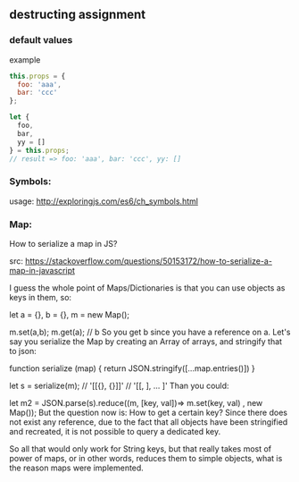 ## destructing assignment

### default values

example
```js
this.props = {
  foo: 'aaa',
  bar: 'ccc'
};

let {
  foo,
  bar,
  yy = []
} = this.props;
// result => foo: 'aaa', bar: 'ccc', yy: []
```

### Symbols:
usage:
http://exploringjs.com/es6/ch_symbols.html

### Map:

How to serialize a map in JS?

src: https://stackoverflow.com/questions/50153172/how-to-serialize-a-map-in-javascript

I guess the whole point of Maps/Dictionaries is that you can use objects as keys in them, so:

let a = {}, b = {}, m = new Map();

m.set(a,b);
m.get(a); // b
So you get b since you have a reference on a. Let's say you serialize the Map by creating an Array of arrays, and stringify that to json:

function serialize (map) {
  return JSON.stringify([...map.entries()])
}

let s = serialize(m); // '[[{}, {}]]'
                      // '[[<key>, <val>], … ]'
Than you could:

let m2 = JSON.parse(s).reduce((m, [key, val])=> m.set(key, val) , new Map());
But the question now is: How to get a certain key? Since there does not exist any reference, due to the fact that all objects have been stringified and recreated, it is not possible to query a dedicated key.

So all that would only work for String keys, but that really takes most of power of maps, or in other words, reduces them to simple objects, what is the reason maps were implemented.
